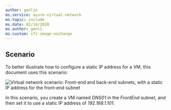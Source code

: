 ```yaml
---
author: genlin
ms.service: azure-virtual-network
ms.topic: include
ms.date: 02/14/2020
ms.author: genli
ms.custom: sfi-image-nochange
---
```

## Scenario

To better illustrate how to configure a static IP address for a VM, this document uses this scenario:

![Virtual network scenario: Front-end and back-end subnets, with a static IP address for the front-end subnet](./media/virtual-networks-static-ip-scenario-include/static-ip-scenario.png)

In this scenario, you create a VM named *DNS01* in the *FrontEnd* subnet, and then set it to use a static IP address of *192.168.1.101*.
